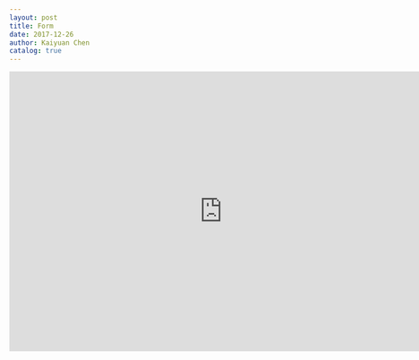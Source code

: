 ```yaml
---
layout: post
title: Form
date: 2017-12-26
author: Kaiyuan Chen
catalog: true
---
```


<iframe src="https://docs.google.com/forms/d/e/1FAIpQLSfAKEry3AgTk6K_lMWvswX7wdXzccqzKgeLZZ1qw-S5gPUwJw/viewform?embedded=true" width="760" height="500" frameborder="0" marginheight="0" marginwidth="0">Loading...</iframe>